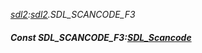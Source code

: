 _[sdl2](../../modules/sdl2/sdl2-module.md):[sdl2](../../modules/sdl2/sdl2-module.md).SDL\_SCANCODE\_F3_
##### Const SDL\_SCANCODE\_F3:[SDL_Scancode](../../modules/sdl2/sdl2-sdl_scancode.md)
